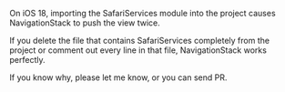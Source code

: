 On iOS 18, importing the SafariServices module into the project causes NavigationStack to push the view twice.

If you delete the file that contains SafariServices completely from the project or comment out every line in that file, NavigationStack works perfectly.

If you know why, please let me know, or you can send PR.

